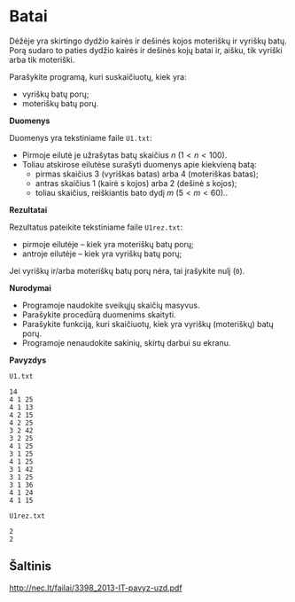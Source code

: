 Batai
=====

Dėžėje yra skirtingo dydžio kairės ir dešinės kojos moteriškų ir vyriškų batų. Porą sudaro to paties dydžio kairės ir dešinės kojų batai ir, aišku, tik vyriški arba tik moteriški.

Parašykite programą, kuri suskaičiuotų, kiek yra:

- vyriškų batų porų;
- moteriškų batų porų.

**Duomenys**

Duomenys yra tekstiniame faile `U1.txt`:

- Pirmoje eilutė je užrašytas batų skaičius $n\ (1 < n < 100)$.
- Toliau atskirose eilutėse surašyti duomenys apie kiekvieną batą:
    * pirmas skaičius 3 (vyriškas batas) arba 4 (moteriškas batas);
    * antras skaičius 1 (kairė s kojos) arba 2 (dešinė s kojos);
    * toliau skaičius, reiškiantis bato dydį $m\ (5 < m < 60)$..
    
**Rezultatai**

Rezultatus pateikite tekstiniame faile `U1rez.txt`:

- pirmoje eilutėje – kiek yra moteriškų batų porų;
- antroje eilutėje – kiek yra vyriškų batų porų;

Jei vyriškų ir/arba moteriškų batų porų nėra, tai įrašykite nulį (`0`).

**Nurodymai**

- Programoje naudokite sveikųjų skaičių masyvus.
- Parašykite procedūrą duomenims skaityti.
- Parašykite funkciją, kuri skaičiuotų, kiek yra vyriškų (moteriškų) batų porų.
- Programoje nenaudokite sakinių, skirtų darbui su ekranu. 

**Pavyzdys**

`U1.txt`

```
14
4 1 25
4 1 13
4 2 15
4 2 25
3 2 42
3 2 25
4 1 25
3 1 25
4 1 25
3 1 42
3 1 25
3 1 36
4 1 24
4 1 15
```

`U1rez.txt`

```
2
2
```


Šaltinis
--------

http://nec.lt/failai/3398_2013-IT-pavyz-uzd.pdf
